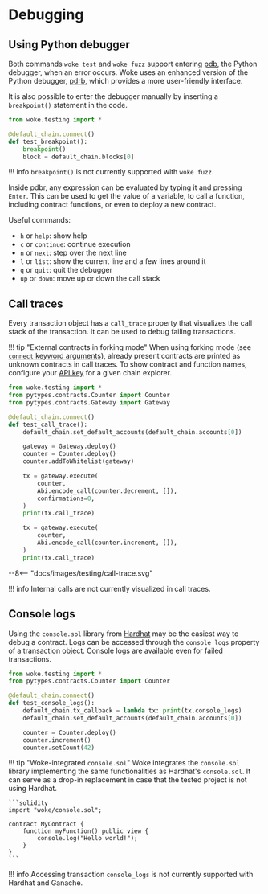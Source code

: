 # Debugging

## Using Python debugger

Both commands `woke test` and `woke fuzz` support entering [pdb](https://docs.python.org/3/library/pdb.html), the Python debugger, when an error occurs.
Woke uses an enhanced version of the Python debugger, [pdrb](https://github.com/cansarigol/pdbr), which provides a more user-friendly interface.

It is also possible to enter the debugger manually by inserting a `breakpoint()` statement in the code.

```python
from woke.testing import *

@default_chain.connect()
def test_breakpoint():
    breakpoint()
    block = default_chain.blocks[0]
```

!!! info
    `breakpoint()` is not currently supported with `woke fuzz`.

Inside pdbr, any expression can be evaluated by typing it and pressing `Enter`.
This can be used to get the value of a variable, to call a function, including contract functions, or even to deploy a new contract.

<div id="debugger-asciinema" style="z-index: 1; position: relative;"></div>
<script>
  window.onload = function(){
    AsciinemaPlayer.create('../debugger.cast', document.getElementById('debugger-asciinema'), { preload: true, autoPlay: true, rows: 15 });
}
</script>

Useful commands:

- `h` or `help`: show help
- `c` or `continue`: continue execution
- `n` or `next`: step over the next line
- `l` or `list`: show the current line and a few lines around it
- `q` or `quit`: quit the debugger
- `up` or `down`: move up or down the call stack

## Call traces

Every transaction object has a `call_trace` property that visualizes the call stack of the transaction.
It can be used to debug failing transactions.

!!! tip "External contracts in forking mode"
    When using forking mode (see [`connect` keyword arguments](./chains-and-blocks.md#connect-keyword-arguments)), already present contracts are printed as unknown contracts in call traces.
    To show contract and function names, configure your [API key](../configuration.md#api_keys-namespace) for a given chain explorer.

```python
from woke.testing import *
from pytypes.contracts.Counter import Counter
from pytypes.contracts.Gateway import Gateway

@default_chain.connect()
def test_call_trace():
    default_chain.set_default_accounts(default_chain.accounts[0])

    gateway = Gateway.deploy()
    counter = Counter.deploy()
    counter.addToWhitelist(gateway)

    tx = gateway.execute(
        counter,
        Abi.encode_call(counter.decrement, []),
        confirmations=0,
    )
    print(tx.call_trace)

    tx = gateway.execute(
        counter,
        Abi.encode_call(counter.increment, []),
    )
    print(tx.call_trace)
```

<div>
--8<-- "docs/images/testing/call-trace.svg"
</div>

!!! info
    Internal calls are not currently visualized in call traces.


## Console logs

Using the `console.sol` library from [Hardhat](https://hardhat.org/tutorial/debugging-with-hardhat-network#solidity--console.log)
may be the easiest way to debug a contract. Logs can be accessed through the `console_logs` property of a transaction object.
Console logs are available even for failed transactions.

```python
from woke.testing import *
from pytypes.contracts.Counter import Counter

@default_chain.connect()
def test_console_logs():
    default_chain.tx_callback = lambda tx: print(tx.console_logs)
    default_chain.set_default_accounts(default_chain.accounts[0])

    counter = Counter.deploy()
    counter.increment()
    counter.setCount(42)
```

!!! tip "Woke-integrated `console.sol`"
    Woke integrates the `console.sol` library implementing the same functionalities as Hardhat's `console.sol`.
    It can serve as a drop-in replacement in case that the tested project is not using Hardhat.

    ```solidity
    import "woke/console.sol";
    
    contract MyContract {
        function myFunction() public view {
            console.log("Hello world!");
        }
    }
    ```

!!! info
    Accessing transaction `console_logs` is not currently supported with Hardhat and Ganache.